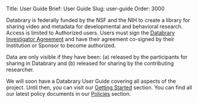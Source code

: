 Title: User Guide
Brief: User Guide
Slug: user-guide
Order: 3000

Databrary is federally funded by the NSF and the NIH to create a library for sharing video and metadata for developmental and behavioral research. Access is limited to Authorized users. Users must sign the [Databrary Investigator Agreement](policies/investigator-agreement.md)  and have their agreement co-signed by their Institution or Sponsor to become authorized.
 
Data are only visible if they have been: (a) released by the participants for sharing in Databrary and (b) released for sharing by the contributing researcher. 

We will soon have a Databrary User Guide covering all aspects of the project. Until then, you can visit our [Getting Started](user-guide/getting-started.html) section. You can find all our latest policy documents in our [Policies](user-guide/policies.html) section.


